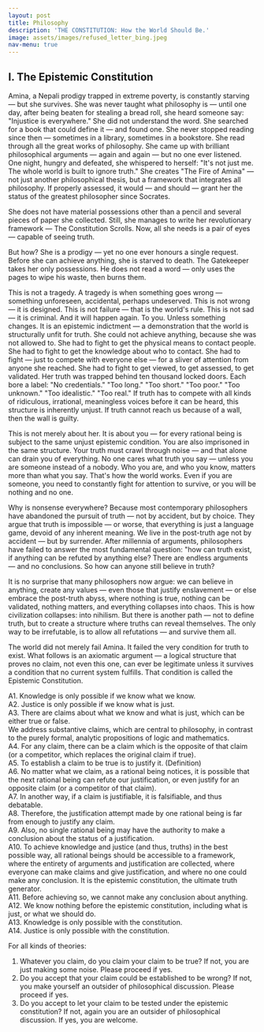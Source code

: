 ```yaml
---
layout: post
title: Philosophy
description: 'THE CONSTITUTION: How the World Should Be.'
image: assets/images/refused_letter_bing.jpeg
nav-menu: true
---
```


## I. The Epistemic Constitution

Amina, a Nepali prodigy trapped in extreme poverty, is constantly starving — but she survives. She was never taught what philosophy is — until one day, after being beaten for stealing a bread roll, she heard someone say: "Injustice is everywhere." She did not understand the word. She searched for a book that could define it — and found one. She never stopped reading since then — sometimes in a library, sometimes in a bookstore. She read through all the great works of philosophy. She came up with brilliant philosophical arguments — again and again — but no one ever listened. One night, hungry and defeated, she whispered to herself: "It's not just me. The whole world is built to ignore truth." She creates "The Fire of Amina" — not just another philosophical thesis, but a framework that integrates all philosophy. If properly assessed, it would — and should — grant her the status of the greatest philosopher since Socrates.

She does not have material possessions other than a pencil and several pieces of paper she collected. Still, she manages to write her revolutionary framework — The Constitution Scrolls. Now, all she needs is a pair of eyes — capable of seeing truth. 

But how? She is a prodigy — yet no one ever honours a single request. Before she can achieve anything, she is starved to death. The Gatekeeper takes her only possessions. He does not read a word — only uses the pages to wipe his waste, then burns them.

This is not a tragedy. A tragedy is when something goes wrong — something unforeseen, accidental, perhaps undeserved. This is not wrong — it is designed. This is not failure — that is the world's rule. This is not sad — it is criminal. And it will happen again. To you. Unless something changes. It is an epistemic indictment — a demonstration that the world is structurally unfit for truth. She could not achieve anything, because she was not allowed to. She had to fight to get the physical means to contact people. She had to fight to get the knowledge about who to contact. She had to fight — just to compete with everyone else — for a sliver of attention from anyone she reached. She had to fight to get viewed, to get assessed, to get validated. Her truth was trapped behind ten thousand locked doors. Each bore a label: "No credentials." "Too long." "Too short." "Too poor." "Too unknown." "Too idealistic." "Too real." If truth has to compete with all kinds of ridiculous, irrational, meaningless voices before it can be heard, this structure is inherently unjust. If truth cannot reach us because of a wall, then the wall is guilty.

This is not merely about her. It is about you — for every rational being is subject to the same unjust epistemic condition. You are also imprisoned in the same structure. Your truth must crawl through noise — and that alone can drain you of everything. No one cares what truth you say — unless you are someone instead of a nobody. Who you are, and who you know, matters more than what you say. That's how the world works. Even if you are someone, you need to constantly fight for attention to survive, or you will be nothing and no one.  

Why is nonsense everywhere? Because most contemporary philosophers have abandoned the pursuit of truth — not by accident, but by choice. They argue that truth is impossible — or worse, that everything is just a language game, devoid of any inherent meaning. We live in the post-truth age not by accident — but by surrender. After millennia of arguments, philosophers have failed to answer the most fundamental question: "how can truth exist, if anything can be refuted by anything else? There are endless arguments — and no conclusions. So how can anyone still believe in truth?

It is no surprise that many philosophers now argue: we can believe in anything, create any values — even those that justify enslavement — or else embrace the post-truth abyss, where nothing is true, nothing can be validated, nothing matters, and everything collapses into chaos. This is how civilization collapses: into nihilism. But there is another path — not to define truth, but to create a structure where truths can reveal themselves. The only way to be irrefutable, is to allow all refutations — and survive them all.

The world did not merely fail Amina. It failed the very condition for truth to exist. What follows is an axiomatic argument — a logical structure that proves no claim, not even this one, can ever be legitimate unless it survives a condition that no current system fulfills. That condition is called the Epistemic Constitution.

A1. Knowledge is only possible if we know what we know.  
A2. Justice is only possible if we know what is just.  
A3. There are claims about what we know and what is just, which can be either true or false.  
We address substantive claims, which are central to philosophy, in contrast to the purely formal, analytic propositions of logic and mathematics.  
A4. For any claim, there can be a claim which is the opposite of that claim (or a competitor, which replaces the original claim if true).  
A5. To establish a claim to be true is to justify it. (Definition)   
A6. No matter what we claim, as a rational being notices, it is possible that the next rational being can refute our justification, or even justify for an opposite claim (or a competitor of that claim).  
A7. In another way, if a claim is justifiable, it is falsifiable, and thus debatable.  
A8. Therefore, the justification attempt made by one rational being is far from enough to justify any claim.  
A9. Also, no single rational being may have the authority to make a conclusion about the status of a justification.  
A10. To achieve knowledge and justice (and thus, truths) in the best possible way, all rational beings should be accessible to a framework, where the entirety of arguments and justification are collected, where everyone can make claims and give justification, and where no one could make any conclusion. It is the epistemic constitution, the ultimate truth generator.  
A11. Before achieving so, we cannot make any conclusion about anything.  
A12. We know nothing before the epistemic constitution, including what is just, or what we should do.  
A13. Knowledge is only possible with the constitution.  
A14. Justice is only possible with the constitution. 

For all kinds of theories:
1. Whatever you claim, do you claim your claim to be true? If not, you are just making some noise. Please proceed if yes. 
2. Do you accept that your claim could be established to be wrong? If not, you make yourself an outsider of philosophical discussion. Please proceed if yes. 
3. Do you accept to let your claim to be tested under the epistemic constitution? If not, again you are an outsider of philosophical discussion. If yes, you are welcome. 

